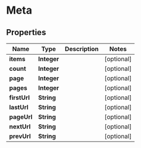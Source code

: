 

# Meta


## Properties

| Name | Type | Description | Notes |
|------------ | ------------- | ------------- | -------------|
|**items** | **Integer** |  |  [optional] |
|**count** | **Integer** |  |  [optional] |
|**page** | **Integer** |  |  [optional] |
|**pages** | **Integer** |  |  [optional] |
|**firstUrl** | **String** |  |  [optional] |
|**lastUrl** | **String** |  |  [optional] |
|**pageUrl** | **String** |  |  [optional] |
|**nextUrl** | **String** |  |  [optional] |
|**prevUrl** | **String** |  |  [optional] |



